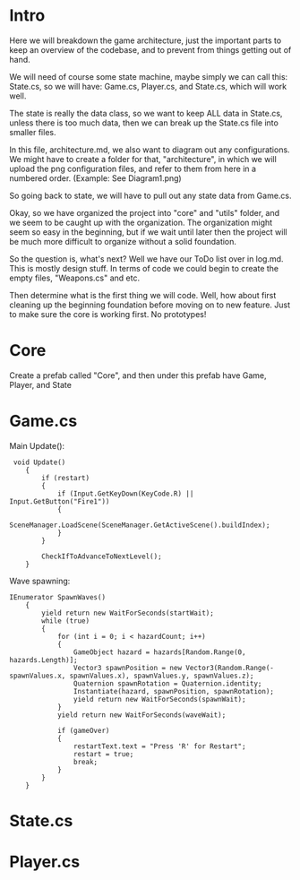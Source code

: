 # Intro

Here we will breakdown the game architecture, just the important parts to keep an overview of the codebase, and to prevent from things getting out of hand.

We will need of course some state machine, maybe simply we can call this: State.cs, so we will have: Game.cs, Player.cs, and State.cs, which will work well.

The state is really the data class, so we want to keep ALL data in State.cs, unless there is too much data, then we can break up the State.cs file into smaller files.

In this file, architecture.md, we also want to diagram out any configurations. We might have to create a folder for that, "architecture", in which we will upload the png configuration files, and refer to them from here in a numbered order. (Example: See Diagram1.png)

So going back to state, we will have to pull out any state data from Game.cs.

Okay, so we have organized the project into "core" and "utils" folder, and we seem to be caught up with the organization. The organization might seem so easy in the beginning, but if we wait until later then the project will be much more difficult to organize without a solid foundation.

So the question is, what's next? Well we have our ToDo list over in log.md. This is mostly design stuff. In terms of code we could begin to create the empty files, "Weapons.cs" and etc.

Then determine what is the first thing we will code. Well, how about first cleaning up the beginning foundation before moving on to new feature. Just to make sure the core is working first. No prototypes!

# Core

Create a prefab called "Core", and then under this prefab have Game, Player, and State


# Game.cs

Main Update():

     void Update()
        {
            if (restart)
            {
                if (Input.GetKeyDown(KeyCode.R) || Input.GetButton("Fire1"))
                {
                    SceneManager.LoadScene(SceneManager.GetActiveScene().buildIndex);
                }
            }

            CheckIfToAdvanceToNextLevel();
        }

    
Wave spawning:


    IEnumerator SpawnWaves()
        {
            yield return new WaitForSeconds(startWait);
            while (true)
            {
                for (int i = 0; i < hazardCount; i++)
                {
                    GameObject hazard = hazards[Random.Range(0, hazards.Length)];
                    Vector3 spawnPosition = new Vector3(Random.Range(-spawnValues.x, spawnValues.x), spawnValues.y, spawnValues.z);
                    Quaternion spawnRotation = Quaternion.identity;
                    Instantiate(hazard, spawnPosition, spawnRotation);
                    yield return new WaitForSeconds(spawnWait);
                }
                yield return new WaitForSeconds(waveWait);

                if (gameOver)
                {
                    restartText.text = "Press 'R' for Restart";
                    restart = true;
                    break;
                }
            }
        }
        
 # State.cs

# Player.cs



